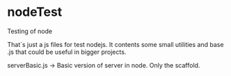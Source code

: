 # nodeTest
Testing of node

That´s just a js files for test nodejs. It contents some small utilities and base .js that could be useful in bigger projects. 

serverBasic.js -> Basic version of server in node. Only the scaffold.
